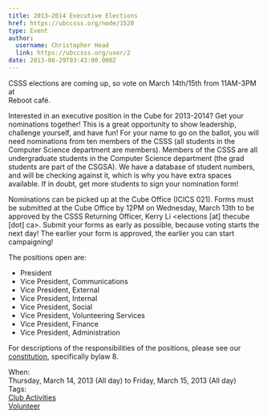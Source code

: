 ```yaml
---
title: 2013–2014 Executive Elections 
href: https://ubccsss.org/node/1520
type: Event
author:
  username: Christopher Head
  link: https://ubccsss.org/user/2
date: 2013-08-29T03:43:00.000Z
---
```


<div class="field field-name-body field-type-text-with-summary field-label-hidden"><div class="field-items"><div class="field-item even"><p>CSSS elections are coming up, so vote on March 14th/15th from 11AM-3PM at<br>
Reboot caf&#xE9;.</p>
<p>Interested in an executive position in the Cube for 2013-2014? Get your nominations together! This is a great opportunity to show leadership, challenge yourself, and have fun! For your name to go on the ballot, you will need nominations from ten members of the CSSS (all students in the Computer Science department are members). Members of the CSSS are all undergraduate students in the  Computer Science department (the grad students are part of the CSGSA). We have a database of student numbers, and will be checking against it, which is why you have extra spaces available. If in doubt, get more students to sign your nomination form!</p>
<p>Nominations can be picked up at the Cube Office (ICICS 021). Forms must be submitted at the Cube Office by 12PM on Wednesday, March 13th to be approved by the CSSS Returning Officer, Kerry Li &lt;elections [at] thecube [dot] ca&gt;. Submit your forms as early as possible, because voting starts the next day! The earlier your form is approved, the earlier you can start campaigning!</p>
<p>The positions open are:</p>
<ul>
<li>President</li>
<li>Vice President, Communications</li>
<li>Vice President, External</li>
<li>Vice President, Internal</li>
<li>Vice President, Social</li>
<li>Vice President, Volunteering Services</li>
<li>Vice President, Finance</li>
<li>Vice President, Administration</li>
</ul>
<p>For descriptions of the responsibilities of the positions, please see our <a href="/files/constitution-20130304.pdf">constitution</a>, specifically bylaw 8.</p>
</div></div></div><div class="field field-name-field-dates field-type-datetime field-label-above"><div class="field-label">When:&#xA0;</div><div class="field-items"><div class="field-item even"><span class="date-display-range"><span class="date-display-start">Thursday, March 14, 2013 (All day)</span> to <span class="date-display-end">Friday, March 15, 2013 (All day)</span></span></div></div></div>    <footer>
    <div class="field field-name-field-tags field-type-taxonomy-term-reference field-label-above"><div class="field-label">Tags:&#xA0;</div><div class="field-items"><div class="field-item even"><a href="/club">Club Activities</a></div><div class="field-item odd"><a href="/club/volunteer">Volunteer</a></div></div></div>      </footer>